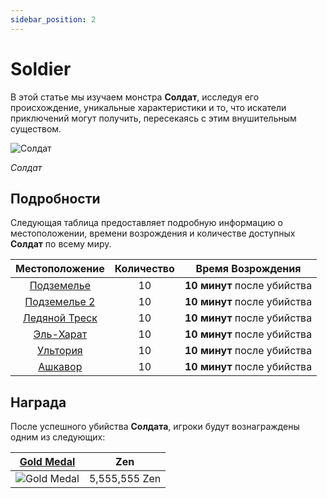 ```yaml
---
sidebar_position: 2
---
```


# Soldier

В этой статье мы изучаем монстра **Солдат**, исследуя его происхождение, уникальные характеристики и то, что искатели приключений могут получить, пересекаясь с этим внушительным существом.

![Солдат](/img/monsters/special/others/soldier.jpg)

_Солдат_

## Подробности

Следующая таблица предоставляет подробную информацию о местоположении, времени возрождения и количестве доступных **Солдат** по всему миру.

|         Местоположение          | Количество |      Время Возрождения      |
| :-----------------------------: | :--------: | :-------------------------: |
|   [Подземелье](/maps/dungeon)   |     10     | **10 минут** после убийства |
| [Подземелье 2](/maps/dungeon-2) |     10     | **10 минут** после убийства |
| [Ледяной Треск](/maps/icewrack) |     10     | **10 минут** после убийства |
|  [Эль-Харат](/maps/el-harath)   |     10     | **10 минут** после убийства |
|    [Ультория](/maps/ultoria)    |     10     | **10 минут** после убийства |
|    [Ашкавор](/maps/ashkavor)    |     10     | **10 минут** после убийства |

## Награда

После успешного убийства **Солдата**, игроки будут вознаграждены одним из следующих:

| [Gold Medal](/items/item-bags/non-exc/gold-medal)  |      Zen      |
| :------------------------------------------------: | :-----------: |
| ![Gold Medal](/img/items/item-bags/gold-medal.png) | 5,555,555 Zen |
